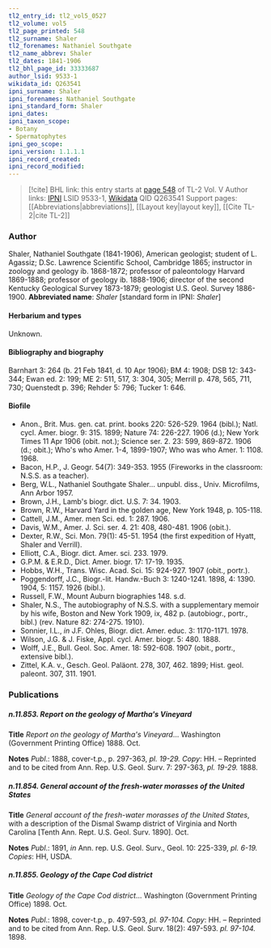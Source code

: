 ```yaml
---
tl2_entry_id: tl2_vol5_0527
tl2_volume: vol5
tl2_page_printed: 548
tl2_surname: Shaler
tl2_forenames: Nathaniel Southgate
tl2_name_abbrev: Shaler
tl2_dates: 1841-1906
tl2_bhl_page_id: 33333687
author_lsid: 9533-1
wikidata_id: Q263541
ipni_surname: Shaler
ipni_forenames: Nathaniel Southgate
ipni_standard_form: Shaler
ipni_dates: 
ipni_taxon_scope: 
- Botany
- Spermatophytes
ipni_geo_scope: 
ipni_version: 1.1.1.1
ipni_record_created: 
ipni_record_modified:
---
```


> [!cite] BHL link: this entry starts at [page 548](https://www.biodiversitylibrary.org/page/33333687) of TL-2 Vol. V
> Author links: [IPNI](https://www.ipni.org/a/9533-1) LSID 9533-1, [Wikidata](https://www.wikidata.org/wiki/Q263541) QID Q263541
> Support pages: [[Abbreviations|abbreviations]], [[Layout key|layout key]], [[Cite TL-2|cite TL-2]]

### Author

Shaler, Nathaniel Southgate (1841-1906), American geologist; student of L. Agassiz; D.Sc. Lawrence Scientific School, Cambridge 1865; instructor in zoology and geology ib. 1868-1872; professor of paleontology Harvard 1869-1888; professor of geology ib. 1888-1906; director of the second Kentucky Geological Survey 1873-1879; geologist U.S. Geol. Survey 1886-1900. 
**Abbreviated name**: *Shaler* \[standard form in IPNI: *Shaler*\]

#### Herbarium and types

Unknown.

#### Bibliography and biography

Barnhart 3: 264 (b. 21 Feb 1841, d. 10 Apr 1906); BM 4: 1908; DSB 12: 343-344; Ewan ed. 2: 199; ME 2: 511, 517, 3: 304, 305; Merrill p. 478, 565, 711, 730; Quenstedt p. 396; Rehder 5: 796; Tucker 1: 646.

#### Biofile

- Anon., Brit. Mus. gen. cat. print. books 220: 526-529. 1964 (bibl.); Natl. cycl. Amer. biogr. 9: 315. 1899; Nature 74: 226-227. 1906 (d.); New York Times 11 Apr 1906 (obit. not.); Science ser. 2. 23: 599, 869-872. 1906 (d.; obit.); Who's who Amer. 1-4, 1899-1907; Who was who Amer. 1: 1108. 1968.
- Bacon, H.P., J. Geogr. 54(7): 349-353. 1955 (Fireworks in the classroom: N.S.S. as a teacher).
- Berg, W.L., Nathaniel Southgate Shaler... unpubl. diss., Univ. Microfilms, Ann Arbor 1957.
- Brown, J.H., Lamb's biogr. dict. U.S. 7: 34. 1903.
- Brown, R.W., Harvard Yard in the golden age, New York 1948, p. 105-118.
- Cattell, J.M., Amer. men Sci. ed. 1: 287. 1906.
- Davis, W.M., Amer. J. Sci. ser. 4. 21: 408, 480-481. 1906 (obit.).
- Dexter, R.W., Sci. Mon. 79(1): 45-51. 1954 (the first expedition of Hyatt, Shaler and Verrill).
- Elliott, C.A., Biogr. dict. Amer. sci. 233. 1979.
- G.P.M. & E.R.D., Dict. Amer. biogr. 17: 17-19. 1935.
- Hobbs, W.H., Trans. Wisc. Acad. Sci. 15: 924-927. 1907 (obit., portr.).
- Poggendorff, J.C., Biogr.-lit. Handw.-Buch 3: 1240-1241. 1898, 4: 1390. 1904, 5: 1157. 1926 (bibl.).
- Russell, F.W., Mount Auburn biographies 148. s.d.
- Shaler, N.S., The autobiography of N.S.S. with a supplementary memoir by his wife, Boston and New York 1909, ix, 482 p. (autobiogr., portr., bibl.) (rev. Nature 82: 274-275. 1910).
- Sonnier, I.L., *in* J.F. Ohles, Biogr. dict. Amer. educ. 3: 1170-1171. 1978.
- Wilson, J.G. & J. Fiske, Appl. cycl. Amer. biogr. 5: 480. 1888.
- Wolff, J.E., Bull. Geol. Soc. Amer. 18: 592-608. 1907 (obit., portr., extensive bibl.).
- Zittel, K.A. v., Gesch. Geol. Paläont. 278, 307, 462. 1899; Hist. geol. paleont. 307, 311. 1901.

### Publications

##### n.11.853. Report on the geology of Martha's Vineyard

**Title**
*Report on the geology of Martha's Vineyard*... Washington (Government Printing Office) 1888. Oct.

**Notes**
*Publ*.: 1888, cover-t.p., p. 297-363, *pl. 19-29. Copy*: HH. – Reprinted and to be cited from Ann. Rep. U.S. Geol. Surv. 7: 297-363, *pl. 19-29.* 1888.

##### n.11.854. General account of the fresh-water morasses of the United States

**Title**
*General account of the fresh-water morasses of the United States*, with a description of the Dismal Swamp district of Virginia and North Carolina \[Tenth Ann. Rept. U.S. Geol. Surv. 1890\]. Oct.

**Notes**
*Publ*.: 1891, *in* Ann. rep. U.S. Geol. Surv., Geol. 10: 225-339, *pl. 6-19. Copies*: HH, USDA.

##### n.11.855. Geology of the Cape Cod district

**Title**
*Geology of the Cape Cod district*... Washington (Government Printing Office) 1898. Oct.

**Notes**
*Publ*.: 1898, cover-t.p., p. 497-593, *pl. 97-104. Copy*: HH. – Reprinted and to be cited from Ann. Rep. U.S. Geol. Surv. 18(2): 497-593. *pl. 97-104.* 1898.

